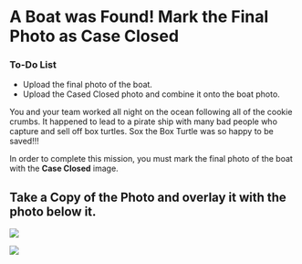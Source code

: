 # A Boat was Found! Mark the Final Photo as <strong>Case Closed</strong>

<div class="aside">
<h3>To-Do List</h3>
<ul>
  <li>Upload the final photo of the boat.</li>
  <li>Upload the Cased Closed photo and combine it onto the boat photo.</li>
</ul>
</div>

You and your team worked all night on the ocean following all of the cookie crumbs. It happened to lead to a pirate ship with many bad people who capture and sell off box turtles. Sox the Box Turtle was so happy to be saved!!! 

In order to complete this mission, you must mark the final photo of the boat with the <strong>Case Closed</strong> image.

## Take a Copy of the Photo and overlay it with the photo below it.

![](https://res.cloudinary.com/tessamero/image/upload/v1616637697/boat.jpg)

![](https://res.cloudinary.com/tessamero/image/upload/v1616637697/case-closed.jpg)

